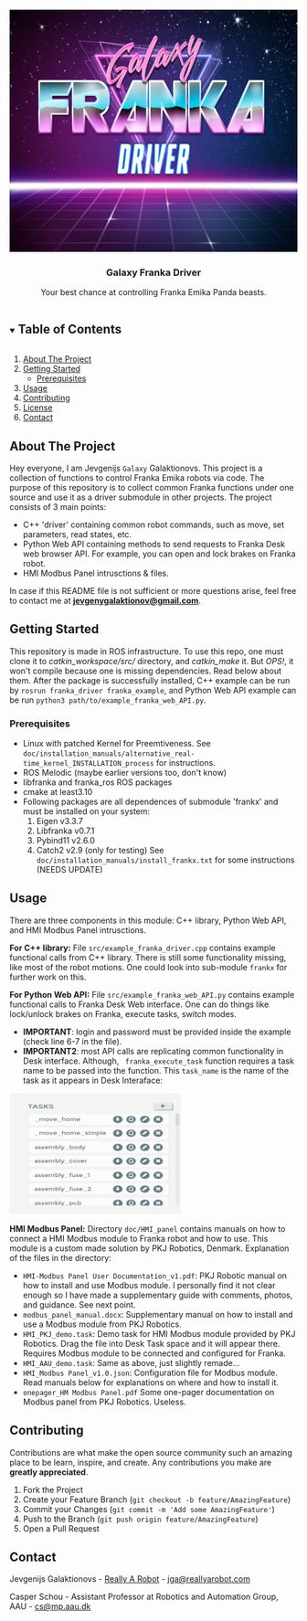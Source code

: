 <!-- PROJECT SHIELDS -->
<!--
*** I'm using markdown "reference style" links for readability.
*** Reference links are enclosed in brackets [ ] instead of parentheses ( ).
*** See the bottom of this document for the declaration of the reference variables
*** for contributors-url, forks-url, etc. This is an optional, concise syntax you may use.
*** https://www.markdownguide.org/basic-syntax/#reference-style-links
-->

<!-- PROJECT LOGO -->
<br />
<p align="center">
  <a href="https://github.com/eugenegalaxy/Franka-Galaxy">
    <img src="doc/logo_m.jpg" alt="Logo" width="600" height="424">
  </a>

  <h3 align="center">Galaxy Franka Driver</h3>

  <p align="center">
    Your best chance at controlling Franka Emika Panda beasts.
    <br />
  </p>
</p>

<!-- TABLE OF CONTENTS -->
<details open="open">
  <summary><h2 style="display: inline-block">Table of Contents</h2></summary>
  <ol>
    <li>
      <a href="#about-the-project">About The Project</a>
    </li>
    <li>
      <a href="#getting-started">Getting Started</a>
      <ul>
        <li><a href="#prerequisites">Prerequisites</a></li>
      </ul>
    </li>
    <li><a href="#usage">Usage</a></li>
    <li><a href="#contributing">Contributing</a></li>
    <li><a href="#license">License</a></li>
    <li><a href="#contact">Contact</a></li>
  </ol>
</details>



<!-- ABOUT THE PROJECT -->
## About The Project

Hey everyone, I am Jevgenijs `Galaxy` Galaktionovs. This project is a collection of functions to control Franka Emika robots via code. The purpose of this repository is to collect common Franka functions under one source and use it as a driver submodule in other projects. The project consists of 3 main points:
- C++ 'driver' containing common robot commands, such as move, set parameters, read states, etc.
- Python Web API containing methods to send requests to Franka Desk web browser API. For example, you can open and lock brakes on Franka robot.
- HMI Modbus Panel intrusctions & files.


In case if this README file is not sufficient or more questions arise, feel free to contact me at **jevgenygalaktionov@gmail.com**.

<!-- GETTING STARTED -->
## Getting Started

This repository is made in ROS infrastructure. To use this repo, one must clone it to *catkin_workspace/src/* directory, and *catkin_make* it. But *OPS!*, it won't compile because one is missing dependencies. Read below about them. After the package is successfully installed, C++ example can be run by `rosrun franka_driver franka_example`, and Python Web API example can be run `python3 path/to/example_franka_web_API.py`.

### Prerequisites
- Linux with patched Kernel for Preemtiveness. See `doc/installation_manuals/alternative_real-time_kernel_INSTALLATION_process` for instructions.
- ROS Melodic (maybe earlier versions too, don't know)
- libfranka and franka_ros ROS packages
- cmake at least3.10
- Following packages are all dependences of submodule 'frankx' and must be installed on your system:
  1. Eigen v3.3.7
  2. Libfranka v0.7.1
  3. Pybind11 v2.6.0
  4. Catch2 v2.9 (only for testing)
See `doc/installation_manuals/install_frankx.txt` for some instructions (NEEDS UPDATE)

<!-- USAGE EXAMPLES -->
## Usage

There are three components in this module: C++ library, Python Web API, and HMI Modbus Panel intrusctions.

**For C++ library:**
File `src/example_franka_driver.cpp` contains example functional calls from C++ library.
There is still some functionality missing, like most of the robot motions. One could look into sub-module `frankx` for further work on this.


**For Python Web API:**
File `src/example_franka_web_API.py` contains example functional calls to Franka Desk Web interface. One can do things like lock/unlock brakes on Franka, execute tasks, switch modes.
- **IMPORTANT**: login and password must be provided inside the example (check line 6-7 in the file).
- **IMPORTANT2**: most API calls are replicating common functionality in Desk interface. Although, ` franka_execute_task` function requires a task name to be passed into the function. This `task_name` is the name of the task as it appears in Desk Interaface:
<a href="Task Panel in Desk interface">
  <img src="doc/Desk_interface_task_panel.jpg" alt="Logo" width="300" height="212">
</a>

**HMI Modbus Panel:**
Directory `doc/HMI_panel` contains manuals on how to connect a HMI Modbus module to Franka robot and how to use. This module is a custom made solution by PKJ Robotics, Denmark. Explanation of the files in the directory:
- `HMI-Modbus Panel User Documentation_v1.pdf`: PKJ Robotic manual on how to install and use Modbus module. I personally find it not clear enough so I have made a supplementary guide with comments, photos, and guidance. See next point.
- `modbus_panel_manual.docx`: Supplementary manual on how to install and use a Modbus module from PKJ Robotics.
- `HMI_PKJ_demo.task`: Demo task for HMI Modbus module provided by PKJ Robotics. Drag the file into Desk Task space and it will appear there. Requires Modbus module to be connected and configured for Franka.
- `HMI_AAU_demo.task`: Same as above, just slightly remade...
- `HMI_Modbus Panel_v1.0.json`: Configuration file for Modbus module. Read manuals below for explanations on where and how to install it.
- `onepager_HM Modbus Panel.pdf` Some one-pager documentation on Modbus panel from PKJ Robotics. Useless.

<!-- CONTRIBUTING -->
## Contributing

Contributions are what make the open source community such an amazing place to be learn, inspire, and create. Any contributions you make are **greatly appreciated**.

1. Fork the Project
2. Create your Feature Branch (`git checkout -b feature/AmazingFeature`)
3. Commit your Changes (`git commit -m 'Add some AmazingFeature'`)
4. Push to the Branch (`git push origin feature/AmazingFeature`)
5. Open a Pull Request



<!-- CONTACT -->
## Contact
Jevgenijs Galaktionovs - [Really A Robot](www.reallyarobot.com) - jga@reallyarobot.com

Casper Schou  - Assistant Professor at Robotics and Automation Group, AAU - cs@mp.aau.dk
